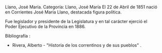 Llano, José María.
Categoría: Llano, José María
El 22 de Abril de 1851 nació en Corrientes José María Llano, destacada figura política.

Fue legislador y presidente de la Legislatura y en tal carácter ejerció el Poder Ejecutivo de la Provincia en 1886.

 

Bibliografía :

*  Rivera, Alberto -  "Historia de los correntinos y de sus pueblos" .